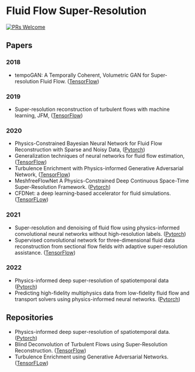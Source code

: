 # Fluid Flow Super-Resolution

[![PRs Welcome](https://img.shields.io/badge/PRs-welcome-brightgreen.svg?style=flat-square)](http://makeapullrequest.com)


## Papers

### 2018
* tempoGAN: A Temporally Coherent, Volumetric GAN for Super-resolution Fluid Flow. ([TensorFlow](https://github.com/thunil/tempoGAN))

### 2019
* Super-resolution reconstruction of turbulent flows with machine learning, JFM, ([TensorFlow](http://www.seas.ucla.edu/fluidflow/codes.html))

### 2020
* Physics-Constrained Bayesian Neural Network for Fluid Flow Reconstruction with Sparse and Noisy Data, ([Pytorch](https://github.com/Jianxun-Wang/Physics-constrained-Bayesian-deep-learning))
* Generalization techniques of neural networks for fluid flow estimation, ([TensorFlow](https://github.com/Masaki-Morimoto/Grad-CAM_for_fluid-flows))
* Turbulence Enrichment with Physics-informed Generative Adversarial Network, ([TensorFlow](https://github.com/akshaysubr/TEGAN))
* MeshfreeFlowNet A Physics-Constrained Deep Continuous Space-Time Super-Resolution Framework. ([Pytorch](https://github.com/maxjiang93/space_time_pde))
* CFDNet: a deep learning-based accelerator for fluid simulations. ([TensorFLow](https://gitlab.com/oobiols/cfdnet/-/tree/master))

### 2021
* Super-resolution and denoising of fluid flow using physics-informed convolutional neural networks without high-resolution labels. ([Pytorch](https://github.com/Jianxun-Wang/PICNNSR))
* Supervised convolutional network for three-dimensional fluid data reconstruction from sectional flow fields with adaptive super-resolution assistance. ([TensorFlow](https://github.com/MitsuMatsu/2D-3D-CNN))

### 2022 
* Physics-informed deep super-resolution of spatiotemporal data ([Pytorch](https://github.com/paulpuren/PhySR))
* Predicting high-fidelity multiphysics data from low-fidelity fluid flow and transport solvers using physics-informed neural networks. ([Pytorch](https://github.com/amir-cardiolab/PINN_multiphysics_multifidelity))


## Repositories
* Physics-informed deep super-resolution of spatiotemporal data. ([Pytorch](https://github.com/paulpuren/PhySR))
* Blind Deconvolution of Turbulent Flows using Super-Resolution Reconstruction. ([TensorFlow](https://github.com/sayin/Physics_informed_GANs_turbulent_flows))
* Turbulence Enrichment using Generative Adversarial Networks. ([TensorFLow](https://github.com/akshaysubr/TEGAN))





